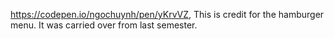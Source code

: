 https://codepen.io/ngochuynh/pen/yKrvVZ, This is credit for the hamburger menu. It was carried over from last semester. 
